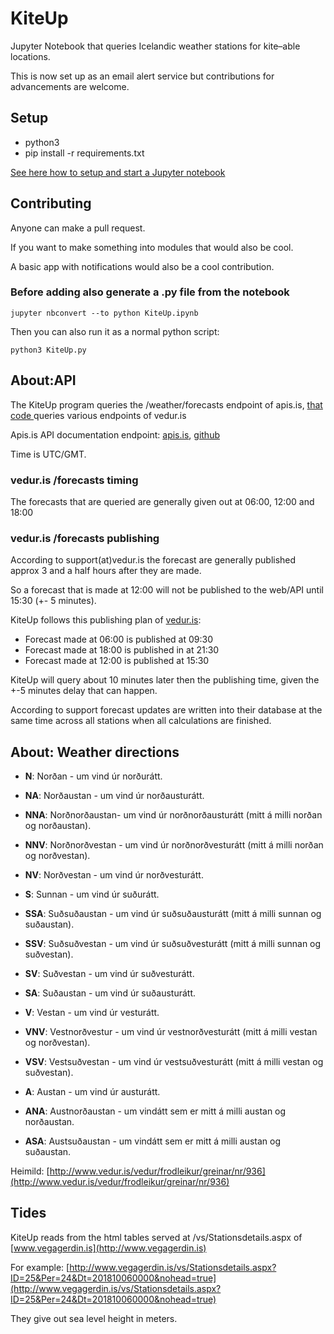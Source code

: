 # KiteUp

Jupyter Notebook that queries Icelandic weather stations for kite–able locations.

This is now set up as an email alert service but contributions for advancements are welcome.


## Setup
* python3
* pip install -r requirements.txt

[See here how to setup and start a Jupyter notebook](https://jupyter.readthedocs.io/en/latest/install.html)

## Contributing
Anyone can make a pull request.

If you want to make something into modules that would also be cool.

A basic app with notifications would also be a cool contribution.

### Before adding also generate a .py file from the notebook
`jupyter nbconvert --to python KiteUp.ipynb`

Then you can also run it as a normal python script:

`python3 KiteUp.py` 

## About:API
The KiteUp program queries the /weather/forecasts endpoint of apis.is, [that code ](https://github.com/apis-is/apis/blob/master/endpoints/weather/index.js) queries various endpoints of vedur.is 

Apis.is API documentation endpoint: [apis.is](http://docs.apis.is/#endpoint-weather), [github](https://github.com/apis-is/apis/blob/master/endpoints/weather/documentation.md)

Time is UTC/GMT.

### vedur.is /forecasts timing
The forecasts that are queried are generally given out at 06:00, 12:00 and 18:00 
### vedur.is /forecasts publishing
According to support(at)vedur.is the forecast are generally published approx 3 and a half hours after they are made.

So a forecast that is made at 12:00 will not be published to the web/API until 15:30 (+- 5 minutes). 

KiteUp follows this publishing plan of [vedur.is](http://vedur.is):

* Forecast made at 06:00 is published at 09:30 
* Forecast made at 18:00 is published in at 21:30
* Forecast made at 12:00 is published at 15:30

KiteUp will query about 10 minutes later then the publishing time, given the +-5 minutes delay that can happen.

According to support forecast updates are written into their database at the same time across all stations when all calculations are finished.

## About: Weather directions

* **N**: Norðan - um vind úr norðurátt.

* **NA**: Norðaustan - um vind úr norðausturátt.
* **NNA**: Norðnorðaustan- um vind úr norðnorðausturátt (mitt á milli norðan og norðaustan).
* **NNV**: Norðnorðvestan - um vind úr norðnorðvesturátt (mitt á milli norðan og norðvestan).
* **NV**: Norðvestan - um vind úr norðvesturátt.

* **S**: Sunnan - um vind úr suðurátt.
* **SSA**: Suðsuðaustan - um vind úr suðsuðausturátt (mitt á milli sunnan og suðaustan).
* **SSV**: Suðsuðvestan - um vind úr suðsuðvesturátt (mitt á milli sunnan og suðvestan).
* **SV**: Suðvestan - um vind úr suðvesturátt.
* **SA**: Suðaustan - um vind úr suðausturátt.

* **V**: Vestan - um vind úr vesturátt.
* **VNV**: Vestnorðvestur - um vind úr vestnorðvesturátt (mitt á milli vestan og norðvestan).
* **VSV**: Vestsuðvestan - um vind úr vestsuðvesturátt (mitt á milli vestan og suðvestan).
* **A**: Austan - um vind úr austurátt.
* **ANA**: Austnorðaustan - um vindátt sem er mitt á milli austan og norðaustan.
* **ASA**: Austsuðaustan - um vindátt sem er mitt á milli austan og suðaustan.


Heimild: [http://www.vedur.is/vedur/frodleikur/greinar/nr/936](http://www.vedur.is/vedur/frodleikur/greinar/nr/936)



## Tides

KiteUp reads from the html tables served at /vs/Stationsdetails.aspx of [www.vegagerdin.is](http://www.vegagerdin.is)

For example: [http://www.vegagerdin.is/vs/Stationsdetails.aspx?ID=25&Per=24&Dt=201810060000&nohead=true](http://www.vegagerdin.is/vs/Stationsdetails.aspx?ID=25&Per=24&Dt=201810060000&nohead=true)

They give out sea level height in meters.



